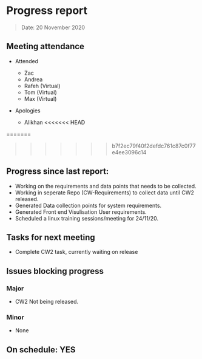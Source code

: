 <!-- File name must be Year-Month-Date.md
e.g. 2020-10-12.md -->

<!--One report per week Minimum!-->
# Progress report

> Date: 20 November 2020

<!--Names of those who attended the meeting, CSV-->
## Meeting attendance

- Attended
   - Zac 
   - Andrea 
   - Rafeh (Virtual)
   - Tom (Virtual)
   - Max (Virtual)

- Apologies
   - Alikhan
<<<<<<< HEAD
   
=======

>>>>>>> b7f2ec79f40f2defdc761c87c0f77e4ee3096c14
## Progress since last report:
<!--What have you done ?-->
<!--Single line bullet point-->
- Working on the requirements and data points that needs to be collected.
- Working in seperate Repo (CW-Requirements) to collect data until CW2 released.
- Generated Data collection points for system requirements.
- Generated Front end Visulisation User requirements.
- Scheduled a linux training sessions/meeting for 24/11/20.

## Tasks for next meeting

<!--What will you do before the next?-->
<!--Single line bullet point-->

- Complete CW2 task, currently waiting on release

## Issues blocking progress

### Major

- CW2 Not being released.

### Minor

- None

<!--Pick one-->
<!--## On schedule: YES-->
<!--## On schedule: NO-->

## On schedule: YES